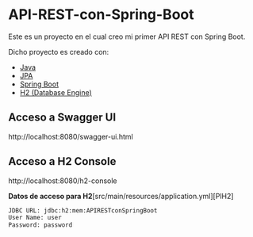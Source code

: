 # API-REST-con-Spring-Boot
Este es un proyecto en el cual creo mi primer API REST con Spring Boot.

Dicho proyecto es creado con:
- [Java](https://www.oracle.com/mx/java/technologies/javase/jdk11-archive-downloads.html)
- [JPA](https://www.ibm.com/docs/es/was-liberty/nd?topic=overview-java-persistence-api-jpa)
- [Spring Boot](https://spring.io/projects/spring-boot)
- [H2 (Database Engine)](https://www.h2database.com/html/main.html)

## Acceso a Swagger UI
http://localhost:8080/swagger-ui.html

## Acceso a H2 Console
http://localhost:8080/h2-console

**Datos de acceso para H2**[src/main/resources/application.yml][PlH2]
```sh
JDBC URL: jdbc:h2:mem:APIRESTconSpringBoot
User Name: user
Password: password
```
